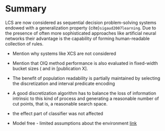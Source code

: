 # Summary
LCS are now considered as sequential decision problem-solving systems endowed with a generalization property {cite}`sigaud2007learning`. Due to the presence of often more sophisticated approaches like artificial neural networks their advantage is the capability of forming human-readable collection of rules.  

- Mention why systems like XCS are not considered

- Mention that OIQ method performance is also evaluated in fixed-width bucket sizes ([](section-internalizing-experiment-3) and [](section-internalizing-experiment-4) in [publication X].

- The benefit of population readability is partially maintained by selecting the discretization and interval predicate encoding

- A good discretization algorithm has to balance the loss of information intrinsic to this kind of process and generating a reasonable number of cut  points, that is, a reasonable search space.

- the effect part of classifier was not affected

- Model free - limited assumptions about the environment [link](https://en.wikipedia.org/wiki/Model-free_(reinforcement_learning))